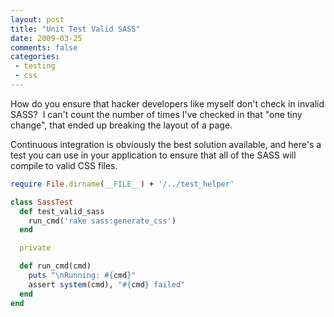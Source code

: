 ```yaml
---
layout: post
title: "Unit Test Valid SASS"
date: 2009-03-25
comments: false
categories:
 - testing
 - css
---
```


How do you ensure that hacker developers like myself don't check in invalid SASS?  I can't count the number of times I've checked in that "one tiny change", that ended up breaking the layout of a page.



Continuous integration is obviously the best solution available, and here's a test you can use in your application to ensure that all of the SASS will compile to valid CSS files.



```ruby
require File.dirname(__FILE__) + '/../test_helper'

class SassTest  
  def test_valid_sass
    run_cmd('rake sass:generate_css')
  end

  private

  def run_cmd(cmd)
    puts "\nRunning: #{cmd}"
    assert system(cmd), "#{cmd} failed"
  end
end
```
